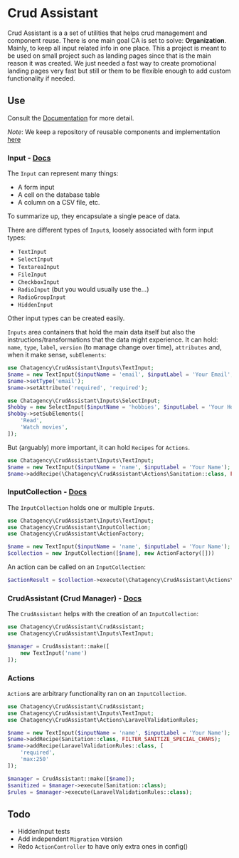 # Crud Assistant

Crud Assistant is a a set of utilities that helps crud management and component reuse. There is one main goal CA is set to solve: **Organization**. Mainly, to keep all input related info in one place. This a project is meant to be used on small project such as landing pages since that is the main reason it was created. We just needed a fast way to create promotional landing pages very fast but still or them to be flexible enough to add custom functionality if needed.


## Use

Consult the [Documentation](https://link-to-documentation) for more detail.

*Note*: We keep a repository of reusable components and implementation [here](http://link-to-extras)


### Input - [Docs](https://link-to-documentation)

The `Input` can represent many things:

- A form input
- A cell on the database table
- A column on a CSV file, etc.

To summarize up, they encapsulate a single peace of data.

There are different types of `Input`s, loosely associated with form input types:

- `TextInput`
- `SelectInput`
- `TextareaInput`
- `FileInput`
- `CheckboxInput`
- `RadioInput` (but you would usually use the...)
- `RadioGroupInput`
- `HiddenInput`

Other input types can be created easily.

`Inputs` area containers that hold the main data itself but also the instructions/transformations that the data might experience. It can hold: `name`, `type`, `label`, `version` (to manage change over time), `attributes` and, when it make sense,  `subElements`:

```php
use Chatagency\CrudAssistant\Inputs\TextInput;
$name = new TextInput($inputName = 'email', $inputLabel = 'Your Email', $inputVersion = 1);
$name->setType('email');
$name->setAttribute('required', 'required');

use Chatagency\CrudAssistant\Inputs\SelectInput;
$hobby = new SelectInput($inputName = 'hobbies', $inputLabel = 'Your Hobbies', $inputVersion = 1);
$hobby->setSubElements([
    'Read',
    'Watch movies',
]);
```
But (arguably) more important, it can hold `Recipes` for `Actions`.

```php
use Chatagency\CrudAssistant\Inputs\TextInput;
$name = new TextInput($inputName = 'name', $inputLabel = 'Your Name');
$name->addRecipe(\Chatagency\CrudAssistant\Actions\Sanitation::class, FILTER_SANITIZE_SPECIAL_CHARS);
```

### InputCollection - [Docs](https://link-to-documentation)

The `InputCollection` holds one or multiple `Input`s.

```php
use Chatagency\CrudAssistant\Inputs\TextInput;
use Chatagency\CrudAssistant\InputCollection;
use Chatagency\CrudAssistant\ActionFactory;

$name = new TextInput($inputName = 'name', $inputLabel = 'Your Name');
$collection = new InputCollection([$name], new ActionFactory([]))
```
An action can be called on an `InputCollection`:

```php
$actionResult = $collection->execute(\Chatagency\CrudAssistant\Actions\Sanitation::class);
```

### CrudAssistant (Crud Manager) - [Docs](https://link-to-documentation)

The `CrudAssistant` helps with the creation of an `InputCollection`:

```php
use Chatagency\CrudAssistant\CrudAssistant;
use Chatagency\CrudAssistant\Inputs\TextInput;

$manager = CrudAssistant::make([
    new TextInput('name')
]);
```

### Actions

`Action`s are arbitrary functionality ran on an `InputCollection`.

```php
use Chatagency\CrudAssistant\CrudAssistant;
use Chatagency\CrudAssistant\Inputs\TextInput;
use Chatagency\CrudAssistant\Actions\LaravelValidationRules;

$name = new TextInput($inputName = 'name', $inputLabel = 'Your Name');
$name->addRecipe(Sanitation::class, FILTER_SANITIZE_SPECIAL_CHARS);
$name->addRecipe(LaravelValidationRules::class, [
    'required',
    'max:250'
]);

$manager = CrudAssistant::make([$name]);
$sanitized = $manager->execute(Sanitation::class);
$rules = $manager->execute(LaravelValidationRules::class);
```

## Todo

- HiddenInput tests
- Add independent `Migration` version
- Redo `ActionController` to have only extra ones in config()
